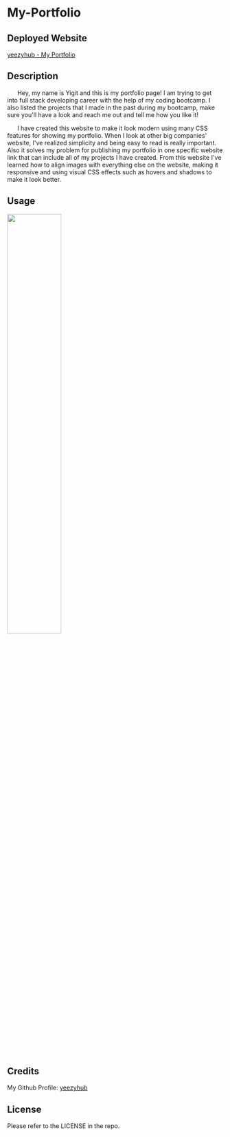 # My-Portfolio

## Deployed Website

[yeezyhub - My Portfolio](https://yeezyhub.github.io/My-Portfolio/)

## Description

&nbsp;&nbsp;&nbsp;&nbsp;&nbsp;&nbsp;Hey, my name is Yigit and this is my portfolio page! I am trying to get into full stack developing career with the help of my coding bootcamp. I also listed the projects that I made in the past during my bootcamp, make sure you'll have a look and reach me out and tell me how you like it!

&nbsp;&nbsp;&nbsp;&nbsp;&nbsp;&nbsp;I have created this website to make it look modern using many CSS features for showing my portfolio. When I look at other big companies' website, I've realized simplicity and being easy to read is really important. Also it solves my problem for publishing my portfolio in one specific website link that can include all of my projects I have created. From this website I've learned how to align images with everything else on the website, making it responsive and using visual CSS effects such as hovers and shadows to make it look better.

## Usage

<img src="./assets/images/yeezy-my-portfolio.png" width="50%" height="50%">

## Credits

My Github Profile: [yeezyhub](https://github.com/yeezyhub)

## License

Please refer to the LICENSE in the repo.
